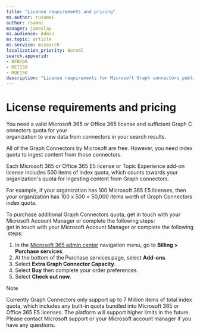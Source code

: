 ```yaml
---
title: "License requirements and pricing"
ms.author: rusamai
author: rsamai
manager: jameslau
ms.audience: Admin
ms.topic: article
ms.service: mssearch
localization_priority: Normal
search.appverid:
- BFB160
- MET150
- MOE150
description: "License requirements for Microsoft Graph connectors public preview for Microsoft Search"
---
```


# License requirements and pricing

You need a valid Microsoft 365 or Office 365 license and sufficient Graph Connectors quota for your organization to view data from connectors in your search results.

All of the Graph Connectors by Microsoft are free. However, you need index quota to ingest content from those connectors.

Each Microsoft 365 or Office 365 E5 license or Topic Experience add-on license includes 500 items of index quota, which counts towards your organization's quota for ingesting content from Graph connectors.

For example, if your organization has 100 Microsoft 365 E5 licenses, then your organization has 100 x 500 = 50,000 items worth of Graph Connectors index quota.

To purchase additional Graph Connectors quota, get in touch with your Microsoft Account Manager or complete the following steps: get in touch with your Microsoft Account Manager or complete the following steps:

1. In the [Microsoft 365 admin center](https://admin.microsoft.com) navigation menu, go to **Billing > Purchase services**.
2. At the bottom of the Purchase services page, select **Add-ons**.
3. Select **Extra Graph Connector Capacity**.
4. Select **Buy** then complete your order preferences.
5. Select **Check out now**.

>[!NOTE]
>Currently Graph Connectors only support up to 7 Million items of total index quota, which includes any built-in quota bundled into Microsoft 365 or Office 365 E5 licenses. The platform will support higher limits in the future. Please contact Microsoft support or your Microsoft account manager if you have any questions.
